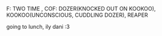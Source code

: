 F: TWO TIME , COF: DOZER(KNOCKED OUT ON KOOKOO), KOOKOO(UNCONSCIOUS, CUDDLING DOZER), REAPER

going to lunch, ily dani :3

